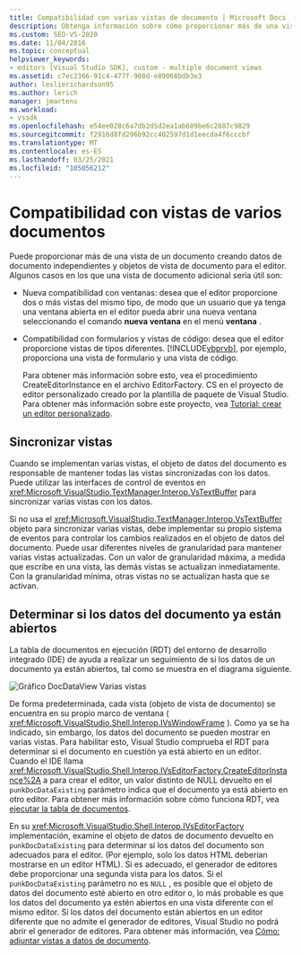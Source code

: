 ```yaml
---
title: Compatibilidad con varias vistas de documento | Microsoft Docs
description: Obtenga información sobre cómo proporcionar más de una vista de un documento mediante el uso de datos de documento independientes y objetos de vista de documento para el editor personalizado en el SDK de Visual Studio.
ms.custom: SEO-VS-2020
ms.date: 11/04/2016
ms.topic: conceptual
helpviewer_keywords:
- editors [Visual Studio SDK], custom - multiple document views
ms.assetid: c7ec2366-91c4-477f-908d-e89068bdb3e3
author: leslierichardson95
ms.author: lerich
manager: jmartens
ms.workload:
- vssdk
ms.openlocfilehash: e54ee028c6a7db2d5d2ea1ab609be6c2887c9829
ms.sourcegitcommit: f2916d8fd296b92cc402597d1d1eecda4f6cccbf
ms.translationtype: MT
ms.contentlocale: es-ES
ms.lasthandoff: 03/25/2021
ms.locfileid: "105056212"
---
```

# <a name="supporting-multiple-document-views"></a>Compatibilidad con vistas de varios documentos
Puede proporcionar más de una vista de un documento creando datos de documento independientes y objetos de vista de documento para el editor. Algunos casos en los que una vista de documento adicional sería útil son:

- Nueva compatibilidad con ventanas: desea que el editor proporcione dos o más vistas del mismo tipo, de modo que un usuario que ya tenga una ventana abierta en el editor pueda abrir una nueva ventana seleccionando el comando **nueva ventana** en el menú **ventana** .

- Compatibilidad con formularios y vistas de código: desea que el editor proporcione vistas de tipos diferentes. [!INCLUDE[vbprvb](../code-quality/includes/vbprvb_md.md)], por ejemplo, proporciona una vista de formulario y una vista de código.

  Para obtener más información sobre esto, vea el procedimiento CreateEditorInstance en el archivo EditorFactory. CS en el proyecto de editor personalizado creado por la plantilla de paquete de Visual Studio. Para obtener más información sobre este proyecto, vea [Tutorial: crear un editor personalizado](../extensibility/walkthrough-creating-a-custom-editor.md).

## <a name="synchronizing-views"></a>Sincronizar vistas
 Cuando se implementan varias vistas, el objeto de datos del documento es responsable de mantener todas las vistas sincronizadas con los datos. Puede utilizar las interfaces de control de eventos en <xref:Microsoft.VisualStudio.TextManager.Interop.VsTextBuffer> para sincronizar varias vistas con los datos.

 Si no usa el <xref:Microsoft.VisualStudio.TextManager.Interop.VsTextBuffer> objeto para sincronizar varias vistas, debe implementar su propio sistema de eventos para controlar los cambios realizados en el objeto de datos del documento. Puede usar diferentes niveles de granularidad para mantener varias vistas actualizadas. Con un valor de granularidad máxima, a medida que escribe en una vista, las demás vistas se actualizan inmediatamente. Con la granularidad mínima, otras vistas no se actualizan hasta que se activan.

## <a name="determining-whether-document-data-is-already-open"></a>Determinar si los datos del documento ya están abiertos
 La tabla de documentos en ejecución (RDT) del entorno de desarrollo integrado (IDE) de ayuda a realizar un seguimiento de si los datos de un documento ya están abiertos, tal como se muestra en el diagrama siguiente.

 ![Gráfico DocDataView](../extensibility/media/docdataview.gif "Docdataview") Varias vistas

 De forma predeterminada, cada vista (objeto de vista de documento) se encuentra en su propio marco de ventana ( <xref:Microsoft.VisualStudio.Shell.Interop.IVsWindowFrame> ). Como ya se ha indicado, sin embargo, los datos del documento se pueden mostrar en varias vistas. Para habilitar esto, Visual Studio comprueba el RDT para determinar si el documento en cuestión ya está abierto en un editor. Cuando el IDE llama <xref:Microsoft.VisualStudio.Shell.Interop.IVsEditorFactory.CreateEditorInstance%2A> a para crear el editor, un valor distinto de NULL devuelto en el `punkDocDataExisting` parámetro indica que el documento ya está abierto en otro editor. Para obtener más información sobre cómo funciona RDT, vea [ejecutar la tabla de documentos](../extensibility/internals/running-document-table.md).

 En su <xref:Microsoft.VisualStudio.Shell.Interop.IVsEditorFactory> implementación, examine el objeto de datos de documento devuelto en `punkDocDataExisting` para determinar si los datos del documento son adecuados para el editor. (Por ejemplo, solo los datos HTML deberían mostrarse en un editor HTML). Si es adecuado, el generador de editores debe proporcionar una segunda vista para los datos. Si el `punkDocDataExisting` parámetro no es `NULL` , es posible que el objeto de datos del documento esté abierto en otro editor o, lo más probable es que los datos del documento ya estén abiertos en una vista diferente con el mismo editor. Si los datos del documento están abiertos en un editor diferente que no admite el generador de editores, Visual Studio no podrá abrir el generador de editores. Para obtener más información, vea [Cómo: adjuntar vistas a datos de documento](../extensibility/how-to-attach-views-to-document-data.md).
